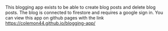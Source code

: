 This blogging app exists to be able to create blog posts and delete blog posts. The blog is connected to firestore and requires a google sign in. 
You can view this app on github pages with the link https://colemon44.github.io/blogging-app/
